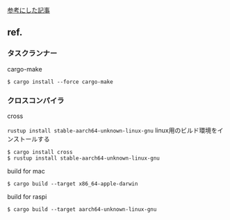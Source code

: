 
[参考にした記事](https://developers.facebook.com/blog/post/2020/09/30/build-discord-bot-with-rust-and-serenity/?locale=ja_JP)


## ref.

### タスクランナー

cargo-make

```
$ cargo install --force cargo-make
```


### クロスコンパイラ

cross

`rustup install stable-aarch64-unknown-linux-gnu` linux用のビルド環境をインストールする

```
$ cargo install cross 
$ rustup install stable-aarch64-unknown-linux-gnu
```

build for mac
```
$ cargo build --target x86_64-apple-darwin
```

build for raspi
```
$ cargo build --target aarch64-unknown-linux-gnu
```